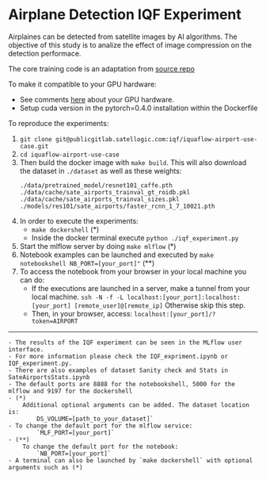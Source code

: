# Airplane Detection IQF Experiment

Airplaines can be detected from satellite images by AI algorithms. The objective of this study is to analize the effect of image compression on the detection performace.

The core training code is an adaptation from [source repo](https://github.com/jwyang/faster-rcnn.pytorch)

To make it compatible to your GPU hardware:
 - See comments [here](https://github.com/jwyang/faster-rcnn.pytorch#compilation) about your GPU hardware.
 - Setup cuda version in the pytorch=0.4.0 installation within the Dockerfile

To reproduce the experiments:

1. `git clone git@publicgitlab.satellogic.com:iqf/iquaflow-airport-use-case.git`
2. `cd iquaflow-airport-use-case`
3. Then build the docker image with `make build`. This will also download the dataset in `./dataset` as well as these weights:
    ```
    ./data/pretrained_model/resnet101_caffe.pth
    ./data/cache/sate_airports_trainval_gt_roidb.pkl
    ./data/cache/sate_airports_trainval_sizes.pkl
    ./models/res101/sate_airports/faster_rcnn_1_7_10021.pth
    ```
4. In order to execute the experiments:
    - `make dockershell` (\*)
    - Inside the docker terminal execute `python ./iqf_experiment.py`
5. Start the mlflow server by doing `make mlflow` (\*)
6. Notebook examples can be launched and executed by `make notebookshell NB_PORT=[your_port]"` (\**)
7. To access the notebook from your browser in your local machine you can do:
    - If the executions are launched in a server, make a tunnel from your local machine. `ssh -N -f -L localhost:[your_port]:localhost:[your_port] [remote_user]@[remote_ip]`  Otherwise skip this step.
    - Then, in your browser, access: `localhost:[your_port]/?token=AIRPORT`


____________________________________________________________________________________________________

    - The results of the IQF experiment can be seen in the MLflow user interface.
    - For more information please check the IQF_expriment.ipynb or IQF_experiment.py.
    - There are also examples of dataset Sanity check and Stats in SateAirportsStats.ipynb
    - The default ports are 8888 for the notebookshell, 5000 for the mlflow and 9197 for the dockershell
    - (*)
        Additional optional arguments can be added. The dataset location is:
            DS_VOLUME=[path_to_your_dataset]`
    - To change the default port for the mlflow service:
            `MLF_PORT=[your_port]`
    - (**)
        To change the default port for the notebook:
            `NB_PORT=[your_port]`
    - A terminal can also be launched by `make dockershell` with optional arguments such as (*)

